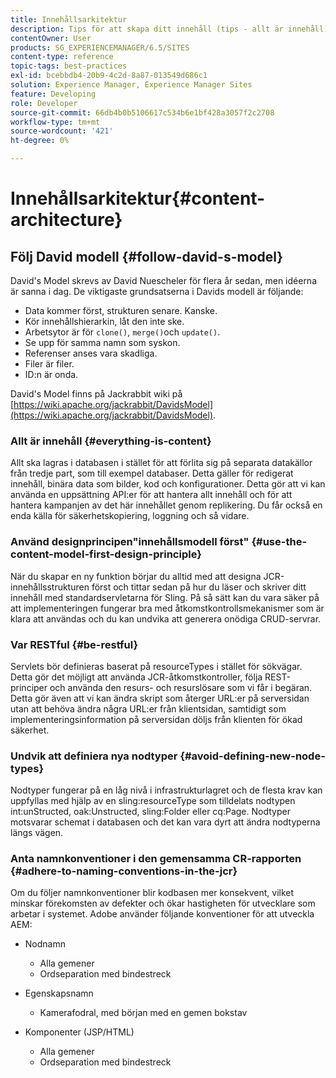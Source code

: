 ```yaml
---
title: Innehållsarkitektur
description: Tips för att skapa ditt innehåll (tips - allt är innehåll)
contentOwner: User
products: SG_EXPERIENCEMANAGER/6.5/SITES
content-type: reference
topic-tags: best-practices
exl-id: bcebbdb4-20b9-4c2d-8a87-013549d686c1
solution: Experience Manager, Experience Manager Sites
feature: Developing
role: Developer
source-git-commit: 66db4b0b5106617c534b6e1bf428a3057f2c2708
workflow-type: tm+mt
source-wordcount: '421'
ht-degree: 0%

---
```


# Innehållsarkitektur{#content-architecture}

## Följ David modell {#follow-david-s-model}

David&#39;s Model skrevs av David Nuescheler för flera år sedan, men idéerna är sanna i dag. De viktigaste grundsatserna i Davids modell är följande:

* Data kommer först, strukturen senare. Kanske.
* Kör innehållshierarkin, låt den inte ske.
* Arbetsytor är för `clone()`, `merge()`och `update()`.
* Se upp för samma namn som syskon.
* Referenser anses vara skadliga.
* Filer är filer.
* ID:n är onda.

David&#39;s Model finns på Jackrabbit wiki på [https://wiki.apache.org/jackrabbit/DavidsModel](https://wiki.apache.org/jackrabbit/DavidsModel).

### Allt är innehåll {#everything-is-content}

Allt ska lagras i databasen i stället för att förlita sig på separata datakällor från tredje part, som till exempel databaser. Detta gäller för redigerat innehåll, binära data som bilder, kod och konfigurationer. Detta gör att vi kan använda en uppsättning API:er för att hantera allt innehåll och för att hantera kampanjen av det här innehållet genom replikering. Du får också en enda källa för säkerhetskopiering, loggning och så vidare.

### Använd designprincipen&quot;innehållsmodell först&quot; {#use-the-content-model-first-design-principle}

När du skapar en ny funktion börjar du alltid med att designa JCR-innehållsstrukturen först och tittar sedan på hur du läser och skriver ditt innehåll med standardservletarna för Sling. På så sätt kan du vara säker på att implementeringen fungerar bra med åtkomstkontrollsmekanismer som är klara att användas och du kan undvika att generera onödiga CRUD-servrar.

### Var RESTful {#be-restful}

Servlets bör definieras baserat på resourceTypes i stället för sökvägar. Detta gör det möjligt att använda JCR-åtkomstkontroller, följa REST-principer och använda den resurs- och resurslösare som vi får i begäran. Detta gör även att vi kan ändra skript som återger URL:er på serversidan utan att behöva ändra några URL:er från klientsidan, samtidigt som implementeringsinformation på serversidan döljs från klienten för ökad säkerhet.

### Undvik att definiera nya nodtyper {#avoid-defining-new-node-types}

Nodtyper fungerar på en låg nivå i infrastrukturlagret och de flesta krav kan uppfyllas med hjälp av en sling:resourceType som tilldelats nodtypen int:unStructed, oak:Unstructed, sling:Folder eller cq:Page. Nodtyper motsvarar schemat i databasen och det kan vara dyrt att ändra nodtyperna längs vägen.

### Anta namnkonventioner i den gemensamma CR-rapporten {#adhere-to-naming-conventions-in-the-jcr}

Om du följer namnkonventioner blir kodbasen mer konsekvent, vilket minskar förekomsten av defekter och ökar hastigheten för utvecklare som arbetar i systemet. Adobe använder följande konventioner för att utveckla AEM:

* Nodnamn

   * Alla gemener
   * Ordseparation med bindestreck

* Egenskapsnamn

   * Kamerafodral, med början med en gemen bokstav

* Komponenter (JSP/HTML)

   * Alla gemener
   * Ordseparation med bindestreck
